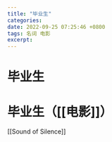 ```yaml
---
title: "毕业生"
categories: 
date: 2022-09-25 07:25:46 +0800
tags: 名词 电影
excerpt: 
---
```


# 毕业生





# 毕业生（[[电影]]）

[[Sound of Silence]]




